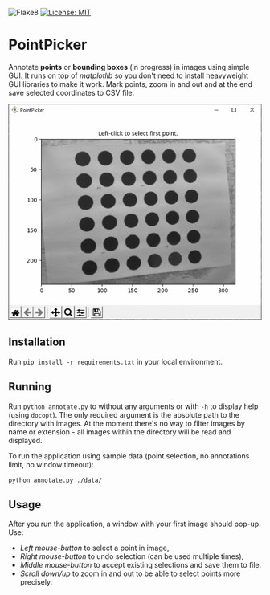 ![Flake8](https://github.com/mtszkw/image-annotation/workflows/Flake8/badge.svg)
[![License: MIT](https://img.shields.io/badge/License-MIT-yellow.svg)](https://opensource.org/licenses/MIT)

# PointPicker

Annotate **points** or **bounding boxes** (in progress) in images using simple GUI. It runs on top of *matplotlib* so you don't need to install heavyweight GUI libraries to make it work. Mark points, zoom in and out and at the end save selected coordinates to CSV file. 

<p align="center">
  <img src="docs/pointpicker_gif.gif" width="640" height="430" alt="PointPicker"/>
</p>

## Installation

Run `pip install -r requirements.txt` in your local environment.

## Running

Run `python annotate.py` to without any arguments or with `-h` to display help (using `docopt`). The only required argument is the absolute path to the directory with images. At the moment there's no way to filter images by name or extension - all images within the directory will be read and displayed.

To run the application using sample data (point selection, no annotations limit, no window timeout):

```
python annotate.py ./data/
```

## Usage

After you run the application, a window with your first image should pop-up. Use:

* *Left mouse-button* to select a point in image,
* *Right mouse-button* to undo selection (can be used multiple times),
* *Middle mouse-button* to accept existing selections and save them to file.
* *Scroll down/up* to zoom in and out to be able to select points more precisely.
